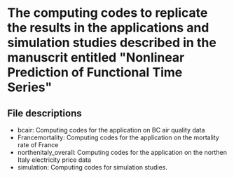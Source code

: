 # The computing codes to replicate the results in the applications and simulation studies described in the manuscrit entitled "Nonlinear Prediction of Functional Time Series"

## File descriptions

- bcair: Computing codes for the application on BC air quality data
- Francemortality: Computing codes for the application on the mortality rate of France
- northenitaly_overall: Computing codes for the application on the northen Italy electricity price data
- simulation: Computing codes for simulation studies. 
